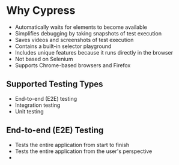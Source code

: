 # Why Cypress

- Automatically waits for elements to become available
- Simplifies debugging by taking snapshots of test execution
- Saves videos and screenshots of test execution
- Contains a built-in selector playground
- Includes unique features because it runs directly in the browser
- Not based on Selenium
- Supports Chrome-based browsers and Firefox
  
## Supported Testing Types

- End-to-end (E2E) testing
- Integration testing
- Unit testing

## End-to-end (E2E) Testing

- Tests the entire application from start to finish
- Tests the entire application from the user's perspective
- 